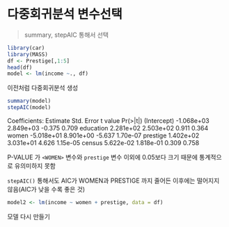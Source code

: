 # 다중회귀분석 변수선택

> summary, stepAIC 통해서 선택



```R
library(car)
library(MASS)
df <- Prestige[,1:5]
head(df)
model <- lm(income ~., df)
```



이전처럼 다중회귀분석 생성



```R
summary(model)
stepAIC(model)
```



Coefficients:
              Estimate Std. Error t value Pr(>|t|)
(Intercept) -1.068e+03  2.849e+03  -0.375    0.709
education    2.281e+02  2.503e+02   0.911    0.364
women       -5.018e+01  8.901e+00  -5.637 1.70e-07
prestige     1.402e+02  3.031e+01   4.626 1.15e-05
census       5.622e-02  1.818e-01   0.309    0.758



P-VALUE 가 `<WOMEN>` 변수와 `prestige` 변수 이외에 0.05보다 크기 때문에 통계적으로 유의미하지 못함

`stepAIC()` 통해서도  AIC가 WOMEN과 PRESTIGE 까지 줄어든 이후에는 떨어지지 않음(AIC가 낮을 수록 좋은 것)



```r
model2 <- lm(income ~ women + prestige, data = df)
```



모델 다시 만들기



 